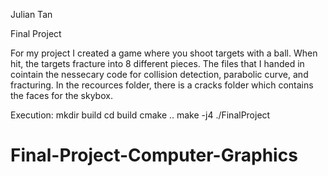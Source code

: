 Julian Tan

Final Project

For my project I created a game where you shoot targets with a ball. When hit, the targets fracture into 8 different pieces. The files that I handed in cointain the nessecary code for collision detection, parabolic curve, and fracturing. In the recources folder, there is a cracks folder which contains the faces for the skybox.

Execution:
mkdir build
cd build
cmake ..
make -j4
./FinalProject
# Final-Project-Computer-Graphics
